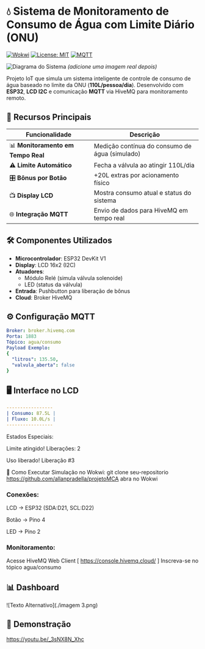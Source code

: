 # 💧 Sistema de Monitoramento de Consumo de Água com Limite Diário (ONU) 

[![Wokwi](https://img.shields.io/badge/Built%20with-Wokwi-6314E6)](https://wokwi.com)
[![License: MIT](https://img.shields.io/badge/License-MIT-yellow.svg)](https://opensource.org/licenses/MIT)
[![MQTT](https://img.shields.io/badge/Protocol-MQTT-660066)](https://mqtt.org/)

![Diagrama do Sistema](https://via.placeholder.com/800x400.png?text=Diagrama+do+Sistema+IoT+de+Água) *(adicione uma imagem real depois)*

Projeto IoT que simula um sistema inteligente de controle de consumo de água baseado no limite da ONU (**110L/pessoa/dia**). Desenvolvido com **ESP32**, **LCD I2C** e comunicação **MQTT** via HiveMQ para monitoramento remoto.

## 🌟 Recursos Principais

| Funcionalidade               | Descrição                                                                 |
|------------------------------|---------------------------------------------------------------------------|
| 📊 **Monitoramento em Tempo Real** | Medição contínua do consumo de água (simulado)                           |
| ⚠️ **Limite Automático**       | Fecha a válvula ao atingir 110L/dia                                      |
| 🎛 **Bônus por Botão**         | +20L extras por acionamento físico                                       |
| 📺 **Display LCD**            | Mostra consumo atual e status do sistema                                 |
| 🌐 **Integração MQTT**        | Envio de dados para HiveMQ em tempo real                                 |

## 🛠 Componentes Utilizados
- **Microcontrolador**: ESP32 DevKit V1
- **Display**: LCD 16x2 (I2C)
- **Atuadores**: 
  - Módulo Relé (simula válvula solenoide)
  - LED (status da válvula)
- **Entrada**: Pushbutton para liberação de bônus
- **Cloud**: Broker HiveMQ

## ⚙️ Configuração MQTT
```yaml
Broker: broker.hivemq.com
Porta: 1883
Tópico: agua/consumo
Payload Exemplo: 
{
  "litros": 135.50,
  "valvula_aberta": false
} 
```

## 🖥 Interface no LCD
```yaml
-----------------
| Consumo: 87.5L |
| Fluxo: 10.0L/s |
-----------------
```

Estados Especiais:

Limite atingido! Liberações: 2

Uso liberado! Liberação #3

🚀 Como Executar
Simulação no Wokwi:
git clone seu-repositorio https://github.com/allanpradella/projetoMCA
abra no Wokwi

### Conexões:

LCD → ESP32 (SDA:D21, SCL:D22)

Botão → Pino 4

LED → Pino 2

### Monitoramento:

Acesse HiveMQ Web Client [ https://console.hivemq.cloud/ ]
Inscreva-se no tópico agua/consumo

## 📊 Dashboard 
![Texto Alternativo](./imagem 3.png)

## 🎥 Demonstração
https://youtu.be/_3sNX8N_Xhc